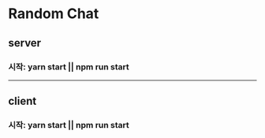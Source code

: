 # Random Chat

## server

### 시작: yarn start || npm run start

---

## client

### 시작: yarn start || npm run start
